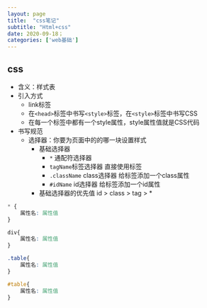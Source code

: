 ```yaml
---
layout: page
title:  "css笔记"
subtitle: "Html+css"
date: 2020-09-18；
categories: ['web基础']
---
```


## css
- 含义：样式表
- 引入方式
    - link标签
    - 在`<head>`标签中书写`<style>`标签，在`<style>`标签中书写CSS
    - 在每一个标签中都有一个style属性，style属性值就是CSS代码
- 书写规范
    - 选择器：你要为页面中的的哪一块设置样式
        - 基础选择器
            - `*` 通配符选择器
            - `tagName`标签选择器 直接使用标签
            - `.className` class选择器 给标签添加一个class属性
            - `#idName` id选择器 给标签添加一个id属性
        - 基础选择器的优先值 id > class > tag > *

```css
* {
    属性名: 属性值
}

div{
    属性名: 属性值
}

.table{
    属性名: 属性值
}

#table{
    属性名: 属性值
}

```